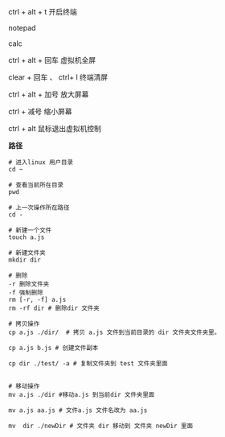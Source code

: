 ctrl + alt + t 开启终端

notepad

calc

ctrl + alt + 回车 虚拟机全屏

clear + 回车 、 ctrl+ l 终端清屏

ctrl + alt + 加号 放大屏幕

ctrl + 减号 缩小屏幕

ctrl + alt 鼠标退出虚拟机控制

**路径**

```shell
# 进入linux 用户目录
cd ~

# 查看当前所在目录
pwd

# 上一次操作所在路径
cd -

# 新建一个文件
touch a.js

# 新建文件夹
mkdir dir

# 删除
-r 删除文件夹
-f 强制删除
rm [-r, -f] a.js
rm -rf dir # 删除dir 文件夹

# 拷贝操作
cp a.js ./dir/  # 拷贝 a.js 文件到当前目录的 dir 文件夹文件夹里。

cp a.js b.js # 创建文件副本

cp dir ./test/ -a # 复制文件夹到 test 文件夹里面


# 移动操作
mv a.js ./dir #移动a.js 到当前dir 文件夹里面

mv a.js aa.js # 文件a.js 文件名改为 aa.js

mv  dir ./newDir # 文件夹 dir 移动到 文件夹 newDir 里面

```
